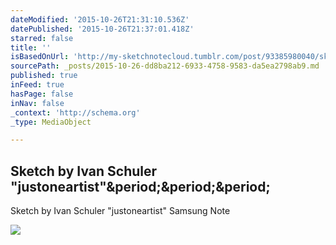 ```yaml
---
dateModified: '2015-10-26T21:31:10.536Z'
datePublished: '2015-10-26T21:37:01.418Z'
starred: false
title: ''
isBasedOnUrl: 'http://my-sketchnotecloud.tumblr.com/post/93385980040/sketch-by-ivan-schuler-justoneartist-samsung'
sourcePath: _posts/2015-10-26-dd8ba212-6933-4758-9583-da5ea2798ab9.md
published: true
inFeed: true
hasPage: false
inNav: false
_context: 'http://schema.org'
_type: MediaObject

---
```

<article style=""><h1>Sketch by Ivan Schuler "justoneartist"&amp;period;&amp;period;&amp;period;</h1><p>Sketch by Ivan Schuler "justoneartist" Samsung Note</p><img src="http://40.media.tumblr.com/a58875c30649264733240dedee8913f6/tumblr_n9kejxgPA31rpz8n2o1_1280.jpg" /></article>